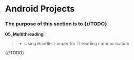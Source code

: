 # Android Projects
### The purpose of this section is to {//TODO}

__05_Multithreading__:<br>
> - Using Handler Looper for Threading communication
  
 {//TODO}
